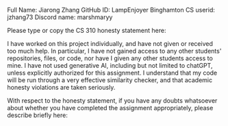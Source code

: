 Full Name: Jiarong Zhang
GitHub ID: LampEnjoyer
Binghamton CS userid: jzhang73
Discord name: marshmaryy

Please type or copy the CS 310 honesty statement here: 

I have worked on this project individually, and have not given or received too much help. In particular, I have not gained access to any other students' repositories, files, or code, nor have I given any other students access to mine. I have not used generative AI, including but not limited to chatGPT, unless explicitly authorized for this assignment. I understand that my code will be run through a very effective similarity checker, and that academic honesty violations are taken seriously.

With respect to the honesty statement, if you have any doubts whatsoever 
about whether you have completed the assignment appropriately, 
please describe briefly here:

